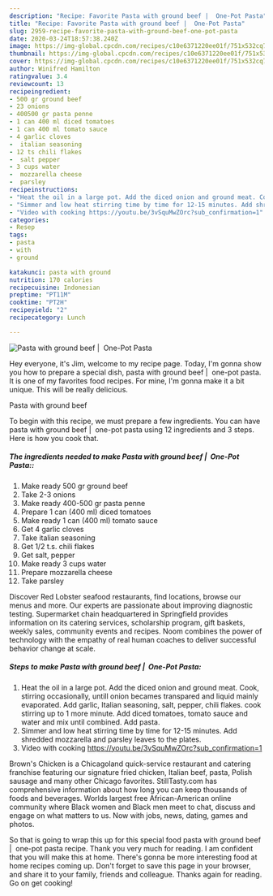 ```yaml
---
description: "Recipe: Favorite Pasta with ground beef |  One-Pot Pasta"
title: "Recipe: Favorite Pasta with ground beef |  One-Pot Pasta"
slug: 2959-recipe-favorite-pasta-with-ground-beef-one-pot-pasta
date: 2020-03-24T18:57:38.240Z
image: https://img-global.cpcdn.com/recipes/c10e6371220ee01f/751x532cq70/pasta-with-ground-beef-one-pot-pasta-recipe-main-photo.jpg
thumbnail: https://img-global.cpcdn.com/recipes/c10e6371220ee01f/751x532cq70/pasta-with-ground-beef-one-pot-pasta-recipe-main-photo.jpg
cover: https://img-global.cpcdn.com/recipes/c10e6371220ee01f/751x532cq70/pasta-with-ground-beef-one-pot-pasta-recipe-main-photo.jpg
author: Winifred Hamilton
ratingvalue: 3.4
reviewcount: 13
recipeingredient:
- 500 gr ground beef
- 23 onions
- 400500 gr pasta penne
- 1 can 400 ml diced tomatoes
- 1 can 400 ml tomato sauce
- 4 garlic cloves
-  italian seasoning
- 12 ts chili flakes
-  salt pepper
- 3 cups water
-  mozzarella cheese
-  parsley
recipeinstructions:
- "Heat the oil in a large pot. Add the diced onion and ground meat. Cook, stirring occasionally, untill onion becames transpared and liquid mainly evaporated.  Add garlic, Italian seasoning, salt, pepper, chili flakes. cook stirring up to 1 more minute. Add diced tomatoes, tomato sauce and water and mix until combined. Add pasta."
- "Simmer and low heat stirring time by time for 12-15 minutes. Add shredded mozzarella and parsley leaves to the plates."
- "Video with cooking https://youtu.be/3vSquMwZOrc?sub_confirmation=1"
categories:
- Resep
tags:
- pasta
- with
- ground

katakunci: pasta with ground
nutrition: 170 calories
recipecuisine: Indonesian
preptime: "PT11M"
cooktime: "PT2H"
recipeyield: "2"
recipecategory: Lunch

---
```



![Pasta with ground beef |  One-Pot Pasta](https://img-global.cpcdn.com/recipes/c10e6371220ee01f/751x532cq70/pasta-with-ground-beef-one-pot-pasta-recipe-main-photo.jpg)

Hey everyone, it's Jim, welcome to my recipe page. Today, I'm gonna show you how to prepare a special dish, pasta with ground beef |  one-pot pasta. It is one of my favorites food recipes. For mine, I'm gonna make it a bit unique. This will be really delicious.

Pasta with ground beef 

To begin with this recipe, we must prepare a few ingredients. You can have pasta with ground beef |  one-pot pasta using 12 ingredients and 3 steps. Here is how you cook that.

##### The ingredients needed to make Pasta with ground beef |  One-Pot Pasta::

1. Make ready 500 gr ground beef
1. Take 2-3 onions
1. Make ready 400-500 gr pasta penne
1. Prepare 1 can (400 ml) diced tomatoes
1. Make ready 1 can (400 ml) tomato sauce
1. Get 4 garlic cloves
1. Take  italian seasoning
1. Get 1/2 t.s. chili flakes
1. Get  salt, pepper
1. Make ready 3 cups water
1. Prepare  mozzarella cheese
1. Take  parsley


Discover Red Lobster seafood restaurants, find locations, browse our menus and more. Our experts are passionate about improving diagnostic testing. Supermarket chain headquartered in Springfield provides information on its catering services, scholarship program, gift baskets, weekly sales, community events and recipes. Noom combines the power of technology with the empathy of real human coaches to deliver successful behavior change at scale. 

##### Steps to make Pasta with ground beef |  One-Pot Pasta:

1. Heat the oil in a large pot. Add the diced onion and ground meat. Cook, stirring occasionally, untill onion becames transpared and liquid mainly evaporated. 
Add garlic, Italian seasoning, salt, pepper, chili flakes. cook stirring up to 1 more minute.
Add diced tomatoes, tomato sauce and water and mix until combined. Add pasta.
1. Simmer and low heat stirring time by time for 12-15 minutes.
Add shredded mozzarella and parsley leaves to the plates.
1. Video with cooking https://youtu.be/3vSquMwZOrc?sub_confirmation=1


Brown&#39;s Chicken is a Chicagoland quick-service restaurant and catering franchise featuring our signature fried chicken, Italian beef, pasta, Polish sausage and many other Chicago favorites. StillTasty.com has comprehensive information about how long you can keep thousands of foods and beverages. Worlds largest free African-American online community where Black women and Black men meet to chat, discuss and engage on what matters to us. Now with jobs, news, dating, games and photos. 

So that is going to wrap this up for this special food pasta with ground beef |  one-pot pasta recipe. Thank you very much for reading. I am confident that you will make this at home. There's gonna be more interesting food at home recipes coming up. Don't forget to save this page in your browser, and share it to your family, friends and colleague. Thanks again for reading. Go on get cooking!
